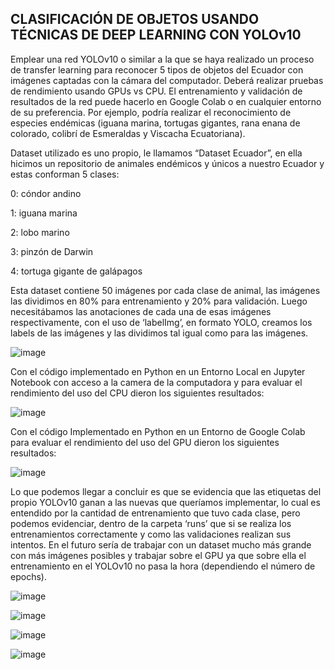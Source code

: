 ## CLASIFICACIÓN DE OBJETOS USANDO TÉCNICAS DE DEEP LEARNING CON YOLOv10
Emplear una red YOLOv10  o similar a la que se haya
realizado un proceso de transfer learning para reconocer 5 tipos de objetos del
Ecuador con imágenes captadas con la cámara del computador. Deberá realizar
pruebas de rendimiento usando GPUs vs CPU. El entrenamiento y validación de
resultados de la red puede hacerlo en Google Colab o en cualquier entorno de su
preferencia. Por ejemplo, podría realizar el reconocimiento de especies endémicas
(iguana marina, tortugas gigantes, rana enana de colorado, colibrí de Esmeraldas
y Viscacha Ecuatoriana).

Dataset utilizado es uno propio, le llamamos “Dataset Ecuador”, en ella hicimos un
repositorio de animales endémicos y únicos a nuestro Ecuador y estas conforman 5
clases:

0: cóndor andino

1: iguana marina

2: lobo marino

3: pinzón de Darwin

4: tortuga gigante de galápagos

Esta dataset contiene 50 imágenes por cada clase de animal, las imágenes las dividimos
en 80% para entrenamiento y 20% para validación. Luego necesitábamos las
anotaciones de cada una de esas imágenes respectivamente, con el uso de ‘labelImg’, en
formato YOLO, creamos los labels de las imágenes y las dividimos tal igual como para
las imágenes. 

![image](https://github.com/user-attachments/assets/bbc831d7-5d47-4852-8f90-33fc59986749)

Con el código implementado en Python en un Entorno Local en Jupyter Notebook con acceso a la camera de la computadora y para evaluar el rendimiento del uso del
CPU dieron los siguientes resultados:

![image](https://github.com/user-attachments/assets/5610b4ec-9edf-465e-b7cf-9315b43635cd)

Con el código Implementado en Python en un Entorno de Google Colab para evaluar el
rendimiento del uso del GPU dieron los siguientes resultados:

![image](https://github.com/user-attachments/assets/a043a670-2e85-4560-af11-9b3f2743f212)

Lo que podemos llegar a concluir es que se evidencia que las etiquetas del propio
YOLOv10 ganan a las nuevas que queríamos implementar, lo cual es entendido por la
cantidad de entrenamiento que tuvo cada clase, pero podemos evidenciar, dentro de la
carpeta ‘runs’ que si se realiza los entrenamientos correctamente y como las
validaciones realizan sus intentos. En el futuro sería de trabajar con un dataset mucho
más grande con más imágenes posibles y trabajar sobre el GPU ya que sobre ella el
entrenamiento en el YOLOv10 no pasa la hora (dependiendo el número de epochs).

![image](https://github.com/user-attachments/assets/32f2f514-63b9-4cb5-8eb5-e0443f97c3a1)

![image](https://github.com/user-attachments/assets/27cb2048-8d4b-4557-a417-5bdc47ea2632)

![image](https://github.com/user-attachments/assets/96a14b6c-9857-4151-9b73-d2cb03f8920f)

![image](https://github.com/user-attachments/assets/6008d79a-142a-4410-8a25-08b194a0c90d)




